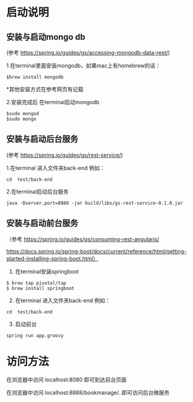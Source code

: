 # 启动说明

## 安装与启动mongo db 
(参考 https://spring.io/guides/gs/accessing-mongodb-data-rest/)

  1.在terminal里面安装mongodb，如果mac上有homebrew的话：
  
  ``` 
  $brew install mongodb
  ```
  
  *其他安装方式在参考网页有记载

  2.安装完成后 在terminal启动mongodb
  ```
  $sudo mongod
  $sudo mongo
  ```

## 安装与启动后台服务  
(参考 https://spring.io/guides/gs/rest-service/)

  1.在terminal 进入文件夹back-end
    例如： 
    
    
    cd  test/back-end
    

  2.在terminal启动后台服务
  
    
    java -Dserver.port=8888 -jar build/libs/gs-rest-service-0.1.0.jar
    

## 安装与启动前台服务 

（参考 
https://spring.io/guides/gs/consuming-rest-angularjs/

https://docs.spring.io/spring-boot/docs/current/reference/html/getting-started-installing-spring-boot.html）

  1. 在terminal安装springboot
  
    
    $ brew tap pivotal/tap
    $ brew install springboot
    
  2. 在terminal 进入文件夹back-end
    例如： 
    
    
    cd  test/back-end
    
  3. 启动前台
  
    
    spring run app.groovy
    


# 访问方法
在浏览器中访问 localhost:8080 即可到达前台页面

在浏览器中访问 localhost:8888/bookmanage/..即可访问后台微服务
